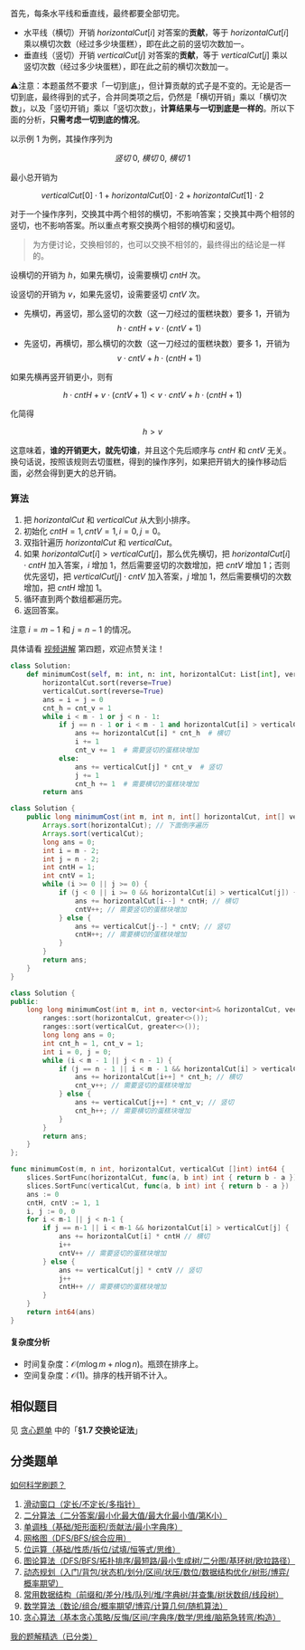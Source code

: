 首先，每条水平线和垂直线，最终都要全部切完。

- 水平线（横切）开销 $\textit{horizontalCut}[i]$ 对答案的**贡献**，等于 $\textit{horizontalCut}[i]$ 乘以横切次数（经过多少块蛋糕），即在此之前的竖切次数加一。
- 垂直线（竖切）开销 $\textit{verticalCut}[j]$ 对答案的**贡献**，等于 $\textit{verticalCut}[j]$ 乘以竖切次数（经过多少块蛋糕），即在此之前的横切次数加一。

⚠注意：本题虽然不要求「一切到底」，但计算贡献的式子是不变的。无论是否一切到底，最终得到的式子，合并同类项之后，仍然是「横切开销」乘以「横切次数」，以及「竖切开销」乘以「竖切次数」，**计算结果与一切到底是一样的**。所以下面的分析，**只需考虑一切到底的情况**。

以示例 1 为例，其操作序列为

$$
竖切\ 0,\ 横切\ 0,\ 横切\ 1
$$

最小总开销为

$$
\textit{verticalCut}[0]\cdot 1 + \textit{horizontalCut}[0] \cdot 2 + \textit{horizontalCut}[1] \cdot 2
$$

对于一个操作序列，交换其中两个相邻的横切，不影响答案；交换其中两个相邻的竖切，也不影响答案。所以重点考察交换两个相邻的横切和竖切。

> 为方便讨论，交换相邻的，也可以交换不相邻的，最终得出的结论是一样的。

设横切的开销为 $h$，如果先横切，设需要横切 $\textit{cntH}$ 次。

设竖切的开销为 $v$，如果先竖切，设需要竖切 $\textit{cntV}$ 次。

- 先横切，再竖切，那么竖切的次数（这一刀经过的蛋糕块数）要多 $1$，开销为 
   $$
   h\cdot \textit{cntH} + v\cdot (\textit{cntV}+1)
   $$
- 先竖切，再横切，那么横切的次数（这一刀经过的蛋糕块数）要多 $1$，开销为 
   $$
   v\cdot \textit{cntV} + h\cdot (\textit{cntH}+1)
   $$

如果先横再竖开销更小，则有

$$
h\cdot \textit{cntH} + v\cdot (\textit{cntV}+1) < v\cdot \textit{cntV} + h\cdot (\textit{cntH}+1)
$$

化简得

$$
h > v
$$

这意味着，**谁的开销更大，就先切谁**，并且这个先后顺序与 $\textit{cntH}$ 和 $\textit{cntV}$ 无关。换句话说，按照该规则去切蛋糕，得到的操作序列，如果把开销大的操作移动后面，必然会得到更大的总开销。

### 算法

1. 把 $\textit{horizontalCut}$ 和 $\textit{verticalCut}$ 从大到小排序。
2. 初始化 $\textit{cntH} = 1, \textit{cntV} = 1, i = 0, j = 0$。
3. 双指针遍历 $\textit{horizontalCut}$ 和 $\textit{verticalCut}$。
4. 如果 $\textit{horizontalCut}[i] > \textit{verticalCut}[j]$，那么优先横切，把 $\textit{horizontalCut}[i]\cdot \textit{cntH}$ 加入答案，$i$ 增加 $1$，然后需要竖切的次数增加，把 $\textit{cntV}$ 增加 $1$；否则优先竖切，把 $\textit{verticalCut}[j]\cdot \textit{cntV}$ 加入答案，$j$ 增加 $1$，然后需要横切的次数增加，把 $\textit{cntH}$ 增加 $1$。
5. 循环直到两个数组都遍历完。
6. 返回答案。

注意 $i=m-1$ 和 $j=n-1$ 的情况。

具体请看 [视频讲解](https://www.bilibili.com/video/BV1LZ421u7Ut/) 第四题，欢迎点赞关注！

```py [sol-Python3]
class Solution:
    def minimumCost(self, m: int, n: int, horizontalCut: List[int], verticalCut: List[int]) -> int:
        horizontalCut.sort(reverse=True)
        verticalCut.sort(reverse=True)
        ans = i = j = 0
        cnt_h = cnt_v = 1
        while i < m - 1 or j < n - 1:
            if j == n - 1 or i < m - 1 and horizontalCut[i] > verticalCut[j]:
                ans += horizontalCut[i] * cnt_h  # 横切
                i += 1
                cnt_v += 1  # 需要竖切的蛋糕块增加
            else:
                ans += verticalCut[j] * cnt_v  # 竖切
                j += 1
                cnt_h += 1  # 需要横切的蛋糕块增加
        return ans
```

```java [sol-Java]
class Solution {
    public long minimumCost(int m, int n, int[] horizontalCut, int[] verticalCut) {
        Arrays.sort(horizontalCut); // 下面倒序遍历
        Arrays.sort(verticalCut);
        long ans = 0;
        int i = m - 2;
        int j = n - 2;
        int cntH = 1;
        int cntV = 1;
        while (i >= 0 || j >= 0) {
            if (j < 0 || i >= 0 && horizontalCut[i] > verticalCut[j]) {
                ans += horizontalCut[i--] * cntH; // 横切
                cntV++; // 需要竖切的蛋糕块增加
            } else {
                ans += verticalCut[j--] * cntV; // 竖切
                cntH++; // 需要横切的蛋糕块增加
            }
        }
        return ans;
    }
}
```

```cpp [sol-C++]
class Solution {
public:
    long long minimumCost(int m, int n, vector<int>& horizontalCut, vector<int>& verticalCut) {
        ranges::sort(horizontalCut, greater<>());
        ranges::sort(verticalCut, greater<>());
        long long ans = 0;
        int cnt_h = 1, cnt_v = 1;
        int i = 0, j = 0;
        while (i < m - 1 || j < n - 1) {
            if (j == n - 1 || i < m - 1 && horizontalCut[i] > verticalCut[j]) {
                ans += horizontalCut[i++] * cnt_h; // 横切
                cnt_v++; // 需要竖切的蛋糕块增加
            } else {
                ans += verticalCut[j++] * cnt_v; // 竖切
                cnt_h++; // 需要横切的蛋糕块增加
            }
        }
        return ans;
    }
};
```

```go [sol-Go]
func minimumCost(m, n int, horizontalCut, verticalCut []int) int64 {
	slices.SortFunc(horizontalCut, func(a, b int) int { return b - a })
	slices.SortFunc(verticalCut, func(a, b int) int { return b - a })
	ans := 0
	cntH, cntV := 1, 1
	i, j := 0, 0
	for i < m-1 || j < n-1 {
		if j == n-1 || i < m-1 && horizontalCut[i] > verticalCut[j] {
			ans += horizontalCut[i] * cntH // 横切
			i++
			cntV++ // 需要竖切的蛋糕块增加
		} else {
			ans += verticalCut[j] * cntV // 竖切
			j++
			cntH++ // 需要横切的蛋糕块增加
		}
	}
	return int64(ans)
}
```

#### 复杂度分析

- 时间复杂度：$\mathcal{O}(m\log m + n\log n)$。瓶颈在排序上。
- 空间复杂度：$\mathcal{O}(1)$。排序的栈开销不计入。

## 相似题目

见 [贪心题单](https://leetcode.cn/circle/discuss/g6KTKL/) 中的「**§1.7 交换论证法**」

## 分类题单

[如何科学刷题？](https://leetcode.cn/circle/discuss/RvFUtj/)

1. [滑动窗口（定长/不定长/多指针）](https://leetcode.cn/circle/discuss/0viNMK/)
2. [二分算法（二分答案/最小化最大值/最大化最小值/第K小）](https://leetcode.cn/circle/discuss/SqopEo/)
3. [单调栈（基础/矩形面积/贡献法/最小字典序）](https://leetcode.cn/circle/discuss/9oZFK9/)
4. [网格图（DFS/BFS/综合应用）](https://leetcode.cn/circle/discuss/YiXPXW/)
5. [位运算（基础/性质/拆位/试填/恒等式/思维）](https://leetcode.cn/circle/discuss/dHn9Vk/)
6. [图论算法（DFS/BFS/拓扑排序/最短路/最小生成树/二分图/基环树/欧拉路径）](https://leetcode.cn/circle/discuss/01LUak/)
7. [动态规划（入门/背包/状态机/划分/区间/状压/数位/数据结构优化/树形/博弈/概率期望）](https://leetcode.cn/circle/discuss/tXLS3i/)
8. [常用数据结构（前缀和/差分/栈/队列/堆/字典树/并查集/树状数组/线段树）](https://leetcode.cn/circle/discuss/mOr1u6/)
9. [数学算法（数论/组合/概率期望/博弈/计算几何/随机算法）](https://leetcode.cn/circle/discuss/IYT3ss/)
10. [贪心算法（基本贪心策略/反悔/区间/字典序/数学/思维/脑筋急转弯/构造）](https://leetcode.cn/circle/discuss/g6KTKL/)

[我的题解精选（已分类）](https://github.com/EndlessCheng/codeforces-go/blob/master/leetcode/SOLUTIONS.md)

